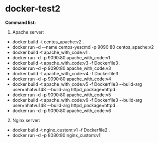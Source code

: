 # docker-test2
**Command list:**
1. Apache server:
* docker build -t centos_apache:v2 .
* docker run -d --name centos-yescmd -p 9090:80 centos_apache:v2
* docker build -t apache_with_code:v1 .
* docker run -d -p 9090:80 apache_with_code:v1
* docker build -t apache_with_code:v3 -f Dockerfile3 .
* docker run -d -p 9090:80 apache_with_code:v3
* docker build -t apache_with_code:v4 -f Dockerfile3 .
* docker run -d -p 9090:80 apache_with_code:v4
* docker build -t apache_with_code:v5 -f Dockerfile3 --build-arg user=nhatvu148 --build-arg httpd_package=httpd .
* docker run -d -p 9090:80 apache_with_code:v5
* docker build -t apache_with_code:v6 -f Dockerfile3 --build-arg user=nhatvu148 --build-arg httpd_package=httpd .
* docker run -d -p 9090:80 apache_with_code:v6
2. Nginx server:
* docker build -t nginx_custom:v1 -f Dockerfile2 .
* docker run -d -p 8080:80 nginx_custom:v1
